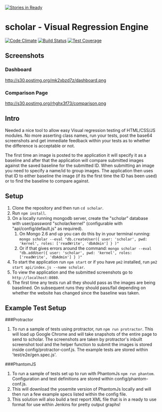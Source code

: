 [![Stories in Ready](https://badge.waffle.io/alexnaish/scholar.png?label=ready&title=Ready)](https://waffle.io/alexnaish/scholar)
# scholar - Visual Regression Engine

[![Code Climate](https://codeclimate.com/github/alexnaish/scholar/badges/gpa.svg)](https://codeclimate.com/github/alexnaish/scholar)
[![Build Status](https://travis-ci.org/alexnaish/scholar.svg)](https://travis-ci.org/alexnaish/scholar)
[![Test Coverage](https://codeclimate.com/github/alexnaish/scholar/badges/coverage.svg)](https://codeclimate.com/github/alexnaish/scholar/coverage)


Screenshots
-----
### Dashboard

http://s30.postimg.org/mk2xbzd7z/dashboard.png

### Comparison Page

http://s30.postimg.org/rhghx3f73/comparison.png

Intro
-----

Needed a nice tool to allow easy Visual regression testing of HTML/CSS/JS modules. No more asserting class names, run your tests, post the base64 screenshots and get immediate feedback within your tests as to whether the difference is acceptable or not.

The first time an image is posted to the application it will specify it as a baseline and after that the application will compare submitted images against the saved baseline for the submitted ID. When submitting an image you need to specify a name/id to group images. The application then uses that ID to either baseline the image (if its the first time the ID has been used) or to find the baseline to compare against.

Setup
-----

1. Clone the repository and then run `cd scholar`.
1. Run `npm install`.
1. On a locally running mongodb server, create the "scholar" database with user/password "scholar/kernel" (configurable with "api/config/default.js" as required). 
	1. On Mongo 2.6 and up you can do this by in your terminal running: `mongo scholar --eval "db.createUser({ user: 'scholar', pwd: 'kernel', roles: ['readWrite', 'dbAdmin'] } )"`
	1. Or if that gives errors around the command: `mongo scholar --eval "db.addUser({ user: 'scholar', pwd: 'kernel', roles: ['readWrite', 'dbAdmin'] } )"` 
1. To start the application run `npm start` or if you have `pm2` installed, run `pm2 start api/index.js --name scholar`.
1. To view the application and the submitted screenshots go to `http://localhost:8080`.
1. The first time any tests run all they should pass as the images are being baselined. On subsequent runs they should pass/fail depending on whether the website has changed since the baseline was taken.

Example Test Setup
-------

###Protractor

1. To run a sample of tests using protractor, run `npm run protractor`. This will load up Google Chrome and will take snapshots of the entire page to send to scholar. The screenshots are taken by protractor's inbuilt screenshot tool and the helper function to submit the images is stored inside config/protractor-conf.js. The example tests are stored within 'test/e2e/gen.spec.js'.


###PhantomJS

1. To run a sample of tests set up to run with PhantomJs `npm run phantom`. Configuration and test definitions are stored within config/phantom-conf.js.
2. This will download the yosemite version of PhantomJs locally and will then run a few example specs listed within the config file.
3. This solution will also build a test report XML file that is in a ready to use format for use within Jenkins for pretty output graphs!